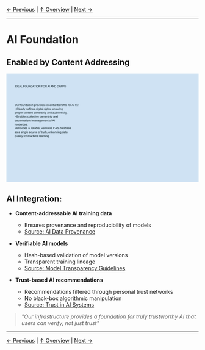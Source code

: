 [← Previous](slide14.md) | [↑ Overview](../README.md) | [Next →](slide16.md)

---

# AI Foundation

## Enabled by Content Addressing

![AI Foundation](../images/slide15.png)


## AI Integration:

- **Content-addressable AI training data**
  - Ensures provenance and reproducibility of models
  - [Source: AI Data Provenance](https://hai.stanford.edu/news/ensuring-ai-systems-are-honest-or-know-when-theyre-not)

- **Verifiable AI models**
  - Hash-based validation of model versions
  - Transparent training lineage
  - [Source: Model Transparency Guidelines](https://arxiv.org/abs/2206.02848)

- **Trust-based AI recommendations**
  - Recommendations filtered through personal trust networks
  - No black-box algorithmic manipulation
  - [Source: Trust in AI Systems](https://www.science.org/doi/10.1126/science.aay3443)

> *"Our infrastructure provides a foundation for truly trustworthy AI that users can verify, not just trust"*



---

[← Previous](slide14.md) | [↑ Overview](../README.md) | [Next →](slide16.md)

